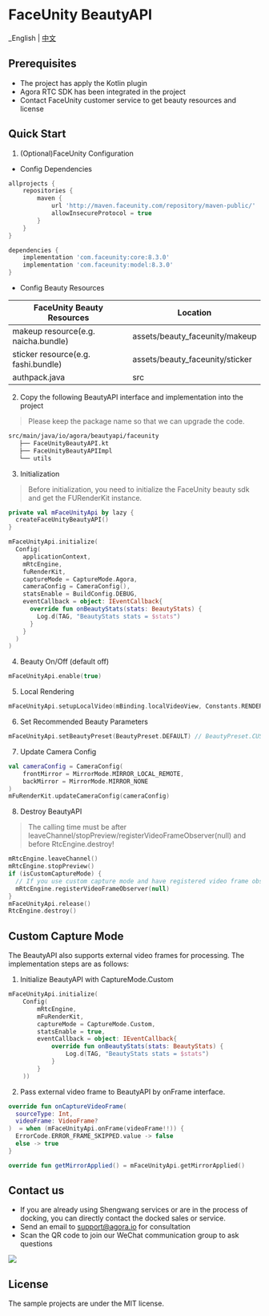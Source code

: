 # FaceUnity BeautyAPI

_English | [中文](README.zh.md)

## Prerequisites
- The project has apply the Kotlin plugin
- Agora RTC SDK has been integrated in the project
- Contact FaceUnity customer service to get beauty resources and license

## Quick Start
1. (Optional)FaceUnity Configuration
- Config Dependencies
```groovy
allprojects {
    repositories {
        maven {
            url 'http://maven.faceunity.com/repository/maven-public/'
            allowInsecureProtocol = true
        }
    }
}

dependencies {
    implementation 'com.faceunity:core:8.3.0'
    implementation 'com.faceunity:model:8.3.0'
}
```
- Config Beauty Resources

| FaceUnity Beauty Resources          | Location                        |
|-------------------------------------|---------------------------------|
| makeup resource(e.g. naicha.bundle) | assets/beauty_faceunity/makeup  |
| sticker resource(e.g. fashi.bundle) | assets/beauty_faceunity/sticker |
| authpack.java                       | src                             |


2. Copy the following BeautyAPI interface and implementation into the project

> Please keep the package name so that we can upgrade the code.

```xml
src/main/java/io/agora/beautyapi/faceunity
   ├── FaceUnityBeautyAPI.kt
   ├── FaceUnityBeautyAPIImpl
   └── utils
```

3. Initialization

> Before initialization, you need to initialize the FaceUnity beauty sdk and get the FURenderKit instance.

```kotlin
private val mFaceUnityApi by lazy {
  createFaceUnityBeautyAPI()
}

mFaceUnityApi.initialize(
  Config(
    applicationContext,
    mRtcEngine,
    fuRenderKit,
    captureMode = CaptureMode.Agora,
    cameraConfig = CameraConfig(),
    statsEnable = BuildConfig.DEBUG,
    eventCallback = object: IEventCallback{
      override fun onBeautyStats(stats: BeautyStats) {
        Log.d(TAG, "BeautyStats stats = $stats")
      }
    }
  )
)
```

4. Beauty On/Off (default off)
```kotlin
mFaceUnityApi.enable(true)
```

5. Local Rendering
```kotlin
mFaceUnityApi.setupLocalVideo(mBinding.localVideoView, Constants.RENDER_MODE_FIT)
```

6. Set Recommended Beauty Parameters
```kotlin
mFaceUnityApi.setBeautyPreset(BeautyPreset.DEFAULT) // BeautyPreset.CUSTOM：Close Recommended Beauty
```

7. Update Camera Config
```kotlin
val cameraConfig = CameraConfig(
    frontMirror = MirrorMode.MIRROR_LOCAL_REMOTE,
    backMirror = MirrorMode.MIRROR_NONE
)
mFuRenderKit.updateCameraConfig(cameraConfig)
```


8. Destroy BeautyAPI

> The calling time must be after leaveChannel/stopPreview/registerVideoFrameObserver(null) and before RtcEngine.destroy!

```kotlin
mRtcEngine.leaveChannel()
mRtcEngine.stopPreview()
if (isCustomCaptureMode) {
  // If you use custom capture mode and have registered video frame observer, register video frame observer to null here!
  mRtcEngine.registerVideoFrameObserver(null)
}
mFaceUnityApi.release()
RtcEngine.destroy()
```

## Custom Capture Mode
The BeautyAPI also supports external video frames for processing. The implementation steps are as follows:

1. Initialize BeautyAPI with CaptureMode.Custom
```kotlin
mFaceUnityApi.initialize(
    Config(
        mRtcEngine,
        mFuRenderKit,
        captureMode = CaptureMode.Custom,
        statsEnable = true,
        eventCallback = object: IEventCallback{
            override fun onBeautyStats(stats: BeautyStats) {
                Log.d(TAG, "BeautyStats stats = $stats")
            }
        }
    ))
```
2. Pass external video frame to BeautyAPI by onFrame interface.
```kotlin
override fun onCaptureVideoFrame(
  sourceType: Int,
  videoFrame: VideoFrame?
)  = when (mFaceUnityApi.onFrame(videoFrame!!)) {
  ErrorCode.ERROR_FRAME_SKIPPED.value -> false
  else -> true
}

override fun getMirrorApplied() = mFaceUnityApi.getMirrorApplied()
```

## Contact us

- If you are already using Shengwang services or are in the process of docking, you can directly contact the docked sales or service.
- Send an email to [support@agora.io](mailto:support@agora.io) for consultation
- Scan the QR code to join our WeChat communication group to ask questions

![](https://download.agora.io/demo/release/SDHY_QA.jpg)

## License

The sample projects are under the MIT license.